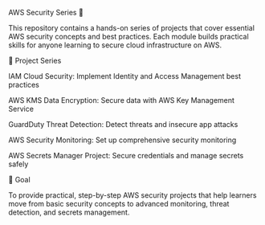 AWS Security Series 🚀

This repository contains a hands-on series of projects that cover essential AWS security concepts and best practices.
Each module builds practical skills for anyone learning to secure cloud infrastructure on AWS.

📌 Project Series

IAM Cloud Security: Implement Identity and Access Management best practices

AWS KMS Data Encryption: Secure data with AWS Key Management Service

GuardDuty Threat Detection: Detect threats and insecure app attacks

AWS Security Monitoring: Set up comprehensive security monitoring

AWS Secrets Manager Project: Secure credentials and manage secrets safely

🎯 Goal

To provide practical, step-by-step AWS security projects that help learners move from basic security concepts to advanced monitoring, threat detection, and secrets management.

